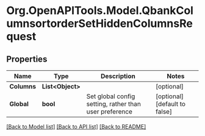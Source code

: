 # Org.OpenAPITools.Model.QbankColumnsortorderSetHiddenColumnsRequest

## Properties

Name | Type | Description | Notes
------------ | ------------- | ------------- | -------------
**Columns** | **List&lt;Object&gt;** |  | [optional] 
**Global** | **bool** | Set global config setting, rather than user preference | [optional] [default to false]

[[Back to Model list]](../README.md#documentation-for-models) [[Back to API list]](../README.md#documentation-for-api-endpoints) [[Back to README]](../README.md)

